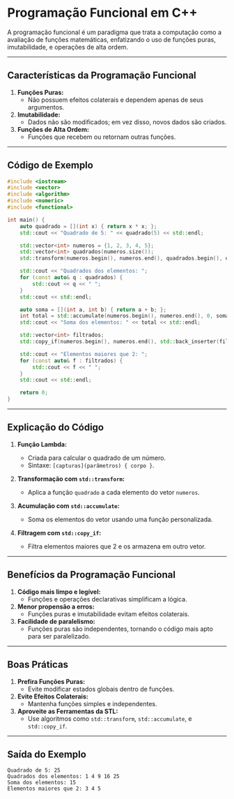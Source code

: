 
# Programação Funcional em C++

A programação funcional é um paradigma que trata a computação como a avaliação de funções matemáticas, enfatizando o uso de funções puras, imutabilidade, e operações de alta ordem.

---

## Características da Programação Funcional

1. **Funções Puras:**
   - Não possuem efeitos colaterais e dependem apenas de seus argumentos.
2. **Imutabilidade:**
   - Dados não são modificados; em vez disso, novos dados são criados.
3. **Funções de Alta Ordem:**
   - Funções que recebem ou retornam outras funções.

---

## Código de Exemplo

```cpp
#include <iostream>
#include <vector>
#include <algorithm>
#include <numeric>
#include <functional>

int main() {
    auto quadrado = [](int x) { return x * x; };
    std::cout << "Quadrado de 5: " << quadrado(5) << std::endl;

    std::vector<int> numeros = {1, 2, 3, 4, 5};
    std::vector<int> quadrados(numeros.size());
    std::transform(numeros.begin(), numeros.end(), quadrados.begin(), quadrado);

    std::cout << "Quadrados dos elementos: ";
    for (const auto& q : quadrados) {
        std::cout << q << " ";
    }
    std::cout << std::endl;

    auto soma = [](int a, int b) { return a + b; };
    int total = std::accumulate(numeros.begin(), numeros.end(), 0, soma);
    std::cout << "Soma dos elementos: " << total << std::endl;

    std::vector<int> filtrados;
    std::copy_if(numeros.begin(), numeros.end(), std::back_inserter(filtrados), [](int x) { return x > 2; });

    std::cout << "Elementos maiores que 2: ";
    for (const auto& f : filtrados) {
        std::cout << f << " ";
    }
    std::cout << std::endl;

    return 0;
}
```

---

## Explicação do Código

1. **Função Lambda:**
   - Criada para calcular o quadrado de um número.
   - Sintaxe: `[capturas](parâmetros) { corpo }`.

2. **Transformação com `std::transform`:**
   - Aplica a função `quadrado` a cada elemento do vetor `numeros`.

3. **Acumulação com `std::accumulate`:**
   - Soma os elementos do vetor usando uma função personalizada.

4. **Filtragem com `std::copy_if`:**
   - Filtra elementos maiores que 2 e os armazena em outro vetor.

---

## Benefícios da Programação Funcional

1. **Código mais limpo e legível:**
   - Funções e operações declarativas simplificam a lógica.
2. **Menor propensão a erros:**
   - Funções puras e imutabilidade evitam efeitos colaterais.
3. **Facilidade de paralelismo:**
   - Funções puras são independentes, tornando o código mais apto para ser paralelizado.

---

## Boas Práticas

1. **Prefira Funções Puras:**
   - Evite modificar estados globais dentro de funções.
2. **Evite Efeitos Colaterais:**
   - Mantenha funções simples e independentes.
3. **Aproveite as Ferramentas da STL:**
   - Use algoritmos como `std::transform`, `std::accumulate`, e `std::copy_if`.

---

## Saída do Exemplo

```
Quadrado de 5: 25
Quadrados dos elementos: 1 4 9 16 25 
Soma dos elementos: 15
Elementos maiores que 2: 3 4 5
```
